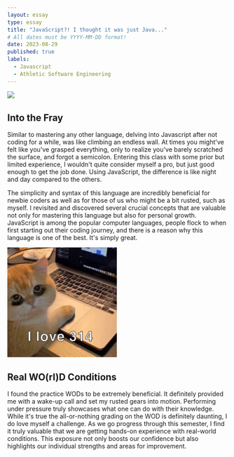 ```yaml
---
layout: essay
type: essay
title: "JavaScript?! I thought it was just Java..."
# All dates must be YYYY-MM-DD format!
date: 2023-08-29
published: true
labels:
  - Javascript
  - Athletic Software Engineering
---
```


<img width="200px" class="rounded float-start pe-4" src="../img/IMG_1903.jpg">

## Into the Fray

  Similar to mastering any other language, delving into Javascript after not coding for a while, was like climbing an endless wall. At times you might've felt like you've grasped everything, only to realize you've barely scratched the surface, and forgot a semicolon. Entering this class with some prior but limited experience, I wouldn't quite consider myself a pro, but just good enough to get the job done. Using JavaScript, the difference is like night and day compared to the others. 
  
  The simplicity and syntax of this language are incredibly beneficial for newbie coders as well as for those of us who might be a bit rusted, such as myself. I revisited and discovered several crucial concepts that are valuable not only for mastering this language but also for personal growth. JavaScript is among the popular computer languages, people flock to when first starting out their coding journey, and there is a reason why this language is one of the best. It's simply great.

<img width="250px" class="rounded float-start pe-4" src="../img/IMG_1902.jpg">

## Real WO(rl)D Conditions

I found the practice WODs to be extremely beneficial. It definitely provided me with a wake-up call and set my rusted gears into motion. Performing under pressure truly showcases what one can do with their knowledge. While it's true the all-or-nothing grading on the WOD  is definitely daunting, I do love myself a challenge. As we go progress through this semester, I find it truly valuable that we are getting hands-on experience with real-world conditions. This exposure not only boosts our confidence but also highlights our individual strengths and areas for improvement.

